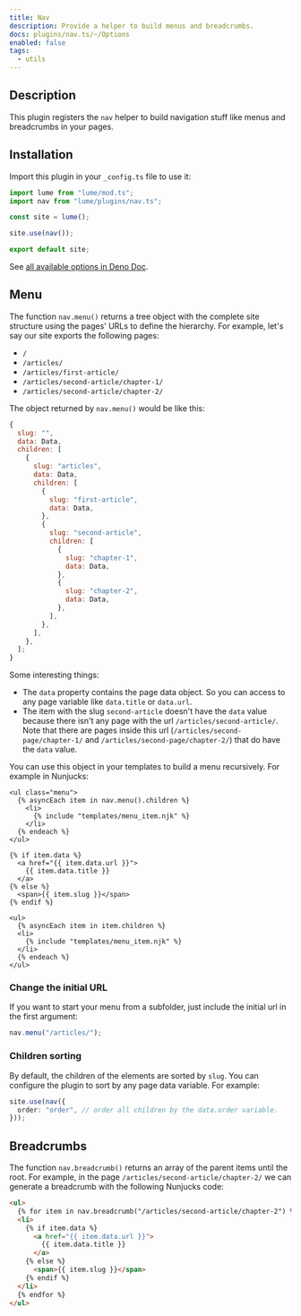 ```yaml
---
title: Nav
description: Provide a helper to build menus and breadcrumbs.
docs: plugins/nav.ts/~/Options
enabled: false
tags:
  - utils
---
```


## Description

This plugin registers the `nav` helper to build navigation stuff like menus and
breadcrumbs in your pages.

## Installation

Import this plugin in your `_config.ts` file to use it:

```js
import lume from "lume/mod.ts";
import nav from "lume/plugins/nav.ts";

const site = lume();

site.use(nav());

export default site;
```

See
[all available options in Deno Doc](https://doc.deno.land/https/deno.land/x/lume/plugins/nav.ts/~/Options).

## Menu

The function `nav.menu()` returns a tree object with the complete site structure
using the pages' URLs to define the hierarchy. For example, let's say our site
exports the following pages:

- `/`
- `/articles/`
- `/articles/first-article/`
- `/articles/second-article/chapter-1/`
- `/articles/second-article/chapter-2/`

The object returned by `nav.menu()` would be like this:

```js
{
  slug: "",
  data: Data,
  children: [
    {
      slug: "articles",
      data: Data,
      children: [
        {
          slug: "first-article",
          data: Data,
        },
        {
          slug: "second-article",
          children: [
            {
              slug: "chapter-1",
              data: Data,
            },
            {
              slug: "chapter-2",
              data: Data,
            },
          ],
        },
      ],
    },
  ];
}
```

Some interesting things:

- The `data` property contains the page data object. So you can access to any
  page variable like `data.title` or `data.url`.
- The item with the slug `second-article` doesn't have the `data` value because
  there isn't any page with the url `/articles/second-article/`. Note that there
  are pages inside this url (`/articles/second-page/chapter-1/` and
  `/articles/second-page/chapter-2/`) that do have the `data` value.

You can use this object in your templates to build a menu recursively. For
example in Nunjucks:

<lume-code>

```html{title="menu.njk"}
<ul class="menu">
  {% asyncEach item in nav.menu().children %}
    <li>
      {% include "templates/menu_item.njk" %}
    </li>
  {% endeach %}
</ul>
```

```html{title="menu_item.njk"}
{% if item.data %}
  <a href="{{ item.data.url }}">
    {{ item.data.title }}
  </a>
{% else %}
  <span>{{ item.slug }}</span>
{% endif %}

<ul>
  {% asyncEach item in item.children %}
  <li>
    {% include "templates/menu_item.njk" %}
  </li>
  {% endeach %}
</ul>
```

</lume-code>

### Change the initial URL

If you want to start your menu from a subfolder, just include the initial url in
the first argument:

```js
nav.menu("/articles/");
```

### Children sorting

By default, the children of the elements are sorted by `slug`. You can configure
the plugin to sort by any page data variable. For example:

```ts
site.use(nav({
  order: "order", // order all children by the data.order variable.
}));
```

## Breadcrumbs

The function `nav.breadcrumb()` returns an array of the parent items until the
root. For example, in the page `/articles/second-article/chapter-2/` we can
generate a breadcrumb with the following Nunjucks code:

```html
<ul>
  {% for item in nav.breadcrumb("/articles/second-article/chapter-2") %}
  <li>
    {% if item.data %}
      <a href="{{ item.data.url }}">
        {{ item.data.title }}
      </a>
    {% else %}
      <span>{{ item.slug }}</span>
    {% endif %}
  </li>
  {% endfor %}
</ul>
```
